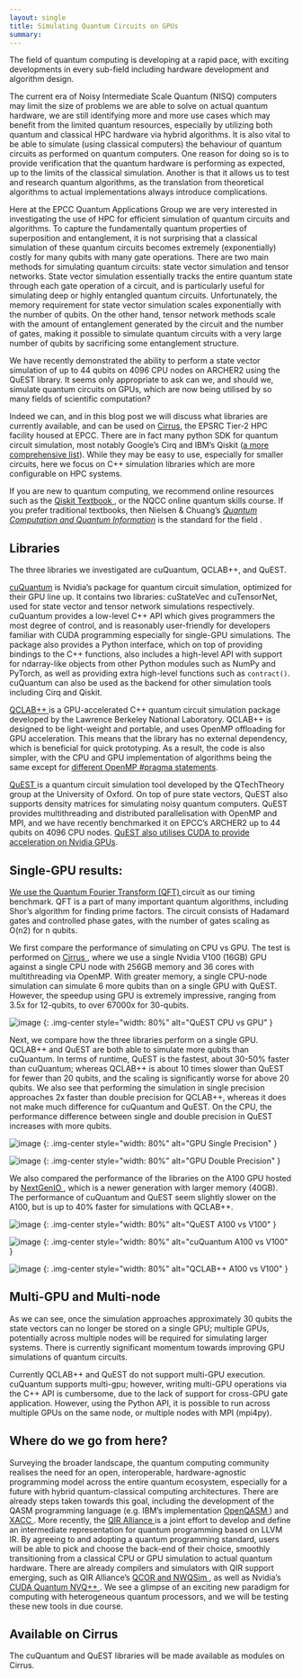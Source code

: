 ```yaml
---
layout: single
title: Simulating Quantum Circuits on GPUs
summary: 
---
```



The field of quantum computing is developing at a rapid pace, with exciting developments in every sub-field including hardware development and algorithm design. 

The current era of Noisy Intermediate Scale Quantum (NISQ) computers may limit the size of problems we are able to solve on actual quantum hardware, we are still identifying more and more use cases which may benefit from the limited quantum resources, especially by utilizing both quantum and classical HPC hardware via hybrid algorithms. It is also vital to be able to simulate (using classical computers) the behaviour of quantum circuits as performed on quantum computers. One reason for doing so is to provide verification that the quantum hardware is performing as expected, up to the limits of the classical simulation. Another is that it allows us to test and research quantum algorithms, as the translation from theoretical algorithms to actual implementations always introduce complications. 

Here at the EPCC Quantum Applications Group we are very interested in investigating the use of HPC for efficient simulation of quantum circuits and algorithms. To capture the fundamentally quantum properties of superposition and entanglement, it is not surprising that a classical simulation of these quantum circuits becomes extremely (exponentially) costly for many qubits with many gate operations. There are two main methods for simulating quantum circuits: state vector simulation and tensor networks. State vector simulation essentially tracks the entire quantum state through each gate operation of a circuit, and is particularly useful for simulating deep or highly entangled quantum circuits. Unfortunately, the memory requirement for state vector simulation scales exponentially with the number of qubits. On the other hand, tensor network methods scale with the amount of entanglement generated by the circuit and the number of gates, making it possible to simulate quantum circuits with a very large number of qubits by sacrificing some entanglement structure.

We have recently demonstrated the ability to perform a state vector simulation of up to 44 qubits on 4096 CPU nodes on ARCHER2 using the QuEST library. It seems only appropriate to ask can we, and should we, simulate quantum circuits on GPUs, which are now being utilised by so many fields of scientific computation?

Indeed we can, and in this blog post we will discuss what libraries are currently available, and can be used on [Cirrus](https://www.cirrus.ac.uk/), the EPSRC Tier-2 HPC facility housed at EPCC. There are in fact many python SDK for quantum circuit simulation, most notably Google’s Cirq and IBM’s Qiskit ([a more comprehensive list](https://quantiki.org/wiki/list-qc-simulators)). While they may be easy to use, especially for smaller circuits, here we focus on C++ simulation libraries which are more configurable on HPC systems.

If you are new to quantum computing, we recommend online resources such as the [Qiskit Textbook ](https://qiskit.org/learn/), or the NQCC online quantum skills course. If you prefer traditional textbooks, then Nielsen & Chuang’s [*Quantum Computation and Quantum Information*](https://www.cambridge.org/highereducation/books/quantum-computation-and-quantum-information/01E10196D0A682A6AEFFEA52D53BE9AE?utm_campaign=shareaholic&utm_medium=copy_link&utm_source=bookmark) is the standard for the field . 

## Libraries

The three libraries we investigated are cuQuantum, QCLAB++, and QuEST. 

[cuQuantum](https://developer.nvidia.com/cuquantum-sdk) is Nvidia’s package for quantum circuit simulation, optimized for their GPU line up. It contains two libraries: cuStateVec and cuTensorNet, used for state vector and tensor network simulations respectively. cuQuantum provides a low-level C++ API which gives programmers the most degree of control, and is reasonably user-friendly for developers familiar with CUDA programming especially for single-GPU simulations. The package also provides a Python interface, which on top of providing bindings to the C++ functions, also includes a high-level API with support for ndarray-like objects from other Python modules such as NumPy and PyTorch, as well as providing extra high-level functions such as `contract()`. cuQuantum can also be used as the backend for other simulation tools including Cirq and Qiskit. 

[QCLAB++ ](https://github.com/QuantumComputingLab/qclabpp) is a GPU-accelerated C++ quantum circuit simulation package developed by the Lawrence Berkeley National Laboratory. QCLAB++ is designed to be light-weight and portable, and uses OpenMP offloading for GPU acceleration. This means that the library has no external dependency, which is beneficial for quick prototyping. As a result, the code is also simpler, with the CPU and GPU implementation of algorithms being the same except for [different OpenMP #pragma statements](https://arxiv.org/pdf/2303.00123.pdf). 

[QuEST ](https://github.com/QuEST-Kit/QuEST) is a quantum circuit simulation tool developed by the QTechTheory group at the University of Oxford. On top of pure state vectors, QuEST also supports density matrices for simulating noisy quantum computers. QuEST provides multithreading and distributed parallelisation with OpenMP and MPI, and we have recently benchmarked it on EPCC’s ARCHER2 up to 44 qubits on 4096 CPU nodes. [QuEST also utilises CUDA to provide acceleration on Nvidia GPUs](https://www.nature.com/articles/s41598-019-47174-9). 

## Single-GPU results:

[We use the Quantum Fourier Transform (QFT) ](https://en.wikipedia.org/wiki/Quantum_Fourier_transform) circuit as our timing benchmark. QFT is a part of many important quantum algorithms, including Shor’s algorithm for finding prime factors. The circuit consists of Hadamard gates and controlled phase gates, with the number of gates scaling as O(n2) for n qubits. 

We first compare the performance of simulating on CPU vs GPU. The test is performed on [Cirrus ](https://www.cirrus.ac.uk/), where we use a single Nvidia V100 (16GB) GPU against a single CPU node with 256GB memory and 36 cores with multithreading via OpenMP. With greater memory, a single CPU-node simulation can simulate 6 more qubits than on a single GPU with QuEST. However, the speedup using GPU is extremely impressive, ranging from 3.5x for 12-qubits, to over 67000x for 30-qubits. 

 


![image](../img/230612-quantum-fig1.jpg)
{: .img-center style="width: 80%" 
alt="QuEST CPU vs GPU" }


Next, we compare how the three libraries perform on a single GPU. QCLAB++ and QuEST are both able to simulate more qubits than cuQuantum. In terms of runtime, QuEST is the fastest, about 30-50% faster than cuQuantum; whereas QCLAB++ is about 10 times slower than QuEST for fewer than 20 qubits, and the scaling is significantly worse for above 20 qubits. We also see that performing the simulation in single precision approaches 2x faster than double precision for QCLAB++, whereas it does not make much difference for cuQuantum and QuEST. On the CPU, the performance difference between single and double precision in QuEST increases with more qubits.

  
![image](../img/230612-quantum-fig2.jpg)
{: .img-center style="width: 80%" 
alt="GPU Single Precision" }


![image](../img/230612-quantum-fig3.jpg)
{: .img-center style="width: 80%" 
alt="GPU Double Precision" }

We also compared the performance of the libraries on the A100 GPU hosted by [NextGenIO ](https://www.epcc.ed.ac.uk/whats-happening/articles/novel-architectures-and-hardware-hosted-epcc), which is a newer generation with larger memory (40GB). The performance of cuQuantum and QuEST seem slightly slower on the A100, but is up to 40% faster for simulations with QCLAB++.  

![image](../img/230612-quantum-fig4.jpg)
{: .img-center style="width: 80%" 
alt="QuEST A100 vs V100" }

![image](../img/230612-quantum-fig5.jpg)
{: .img-center style="width: 80%" 
alt="cuQuantum A100 vs V100" }


![image](../img/230612-quantum-fig6.jpg)
{: .img-center style="width: 80%" 
alt="QCLAB++ A100 vs V100" }
   
## Multi-GPU and Multi-node

As we can see, once the simulation approaches approximately 30 qubits the state vectors can no longer be stored on a single GPU; multiple GPUs, potentially across multiple nodes will be required for simulating larger systems. There is currently significant momentum towards improving GPU simulations of quantum circuits.

Currently QCLAB++ and QuEST do not support multi-GPU execution. cuQuantum supports multi-gpu; however, writing multi-GPU operations via the C++ API is cumbersome, due to the lack of support for cross-GPU gate application. However, using the Python API, it is possible to run across multiple GPUs on the same node, or multiple nodes with MPI (mpi4py). 


## Where do we go from here?

Surveying the broader landscape, the quantum computing community realises the need for an open, interoperable, hardware-agnostic programming model across the entire quantum ecosystem, especially for a future with hybrid quantum-classical computing architectures. There are already steps taken towards this goal, including the development of the QASM programming language (e.g. IBM’s implementation [OpenQASM ](https://openqasm.com/) ) and [XACC ](https://arxiv.org/abs/1911.02452). More recently, the [QIR Alliance ](https://www.qir-alliance.org/) is a joint effort to develop and define an intermediate representation for quantum programming based on LLVM IR. By agreeing to and adopting a quantum programming standard, users will be able to pick and choose the back-end of their choice, smoothly transitioning from a classical CPU or GPU simulation to actual quantum hardware. There are already compilers and simulators with QIR support emerging, such as QIR Alliance’s [QCOR and NWQSim ](https://www.qir-alliance.org/projects/), as well as Nvidia’s [CUDA Quantum NVQ++ ](https://nvidia.github.io/cuda-quantum/). We see a glimpse of an exciting new paradigm for computing with heterogeneous quantum processors, and we will be testing these new tools in due course.

## Available on Cirrus

The cuQuantum and QuEST libraries will be made available as modules on Cirrus.


